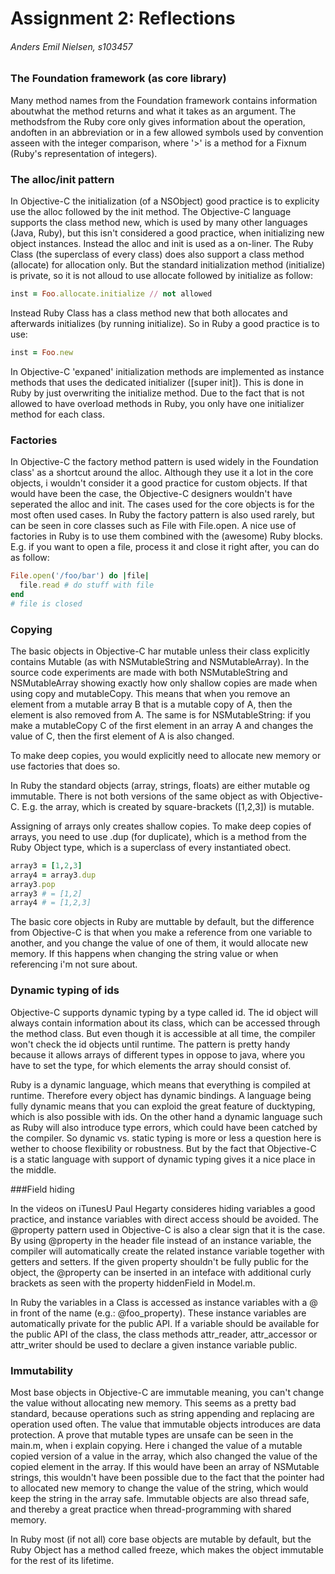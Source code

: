 
# Assignment 2: Reflections
###### Anders Emil Nielsen, s103457

### The Foundation framework (as core library)

Many method names from the Foundation framework contains information aboutwhat the method returns and what it takes as an argument. The methodsfrom the Ruby core only gives information about the operation, andoften in an abbreviation or in a few allowed symbols used by convention asseen with the integer comparison, where '>' is a method for a Fixnum (Ruby's representation of integers).

### The alloc/init pattern

In Objective-C the initialization (of a NSObject) good practice is to explicity use the alloc followed by the init method. The Objective-C language supports the class method new, which is used by many other languages (Java, Ruby), but this isn't considered a good practice, when initializing new object instances. Instead the alloc and init is used as a on-liner. The Ruby Class (the superclass of every class) does also support a class method (allocate) for allocation only. But the standard initialization method (initialize) is private, so it is not alloud to use allocate followed by initialize as follow:

```ruby
inst = Foo.allocate.initialize // not allowed
```

Instead Ruby Class has a class method new that both allocates and afterwards initializes (by running initialize). So in Ruby a good practice is to use:

```ruby
inst = Foo.new
```

In Objective-C 'expaned' initialization methods are implemented as instance methods that uses the dedicated initializer ([super init]). This is done in Ruby by just overwriting the initialize method. Due to the fact that is not allowed to have overload methods in Ruby, you only have one initializer method for each class.

### Factories

In Objective-C the factory method pattern is used widely in the Foundation class' as a shortcut around the alloc. Although they use it a lot in the core objects, i wouldn't consider it a good practice for custom objects. If that would have been the case, the Objective-C designers wouldn't have seperated the alloc and init. The cases used for the core objects is for the most often used cases. In Ruby the factory pattern is also used rarely, but can be seen in core classes such as File with File.open. A nice use of factories in Ruby is to use them combined with the (awesome) Ruby blocks. E.g. if you want to open a file, process it and close it right after, you can do as follow:

```ruby
File.open('/foo/bar') do |file|
  file.read # do stuff with file
end
# file is closed
```

### Copying

The basic objects in Objective-C har mutable unless their class explicitly contains Mutable (as with NSMutableString and NSMutableArray). In the source code experiments are made with both NSMutableString and NSMutableArray showing exactly how only shallow copies are made when using copy and mutableCopy. This means that when you remove an element from a mutable array B that is a mutable copy of A, then the element is also removed from A. The same is for NSMutableString: if you make a mutableCopy C of the first element in an array A and changes the value of C, then the first element of A is also changed.

To make deep copies, you would explicitly need to allocate new memory or use factories that does so.

In Ruby the standard objects (array, strings, floats) are either mutable og immutable. There is not both versions of the same object as with Objective-C. E.g. the array, which is created by square-brackets ([1,2,3]) is mutable.

Assigning of arrays only creates shallow copies. To make deep copies of arrays, you need to use .dup (for duplicate), which is a method from the Ruby Object type, which is a superclass of every instantiated obect.

```ruby
array3 = [1,2,3]
array4 = array3.dup
array3.pop
array3 # = [1,2]
array4 # = [1,2,3]
```

The basic core objects in Ruby are muttable by default, but the difference from Objective-C is that when you make a reference from one variable to another, and you change the value of one of them, it would allocate new memory. If this happens when changing the string value or when referencing i'm not sure about.

### Dynamic typing of ids

Objective-C supports dynamic typing by a type called id. The id object will always contain information about its class, which can be accessed through the method class. But even though it is accessible at all time, the compiler won't check the id objects until runtime. The pattern is pretty handy because it allows arrays of different types in oppose to java, where you have to set the type, for which elements the array should consist of.

Ruby is a dynamic language, which means that everything is compiled at runtime. Therefore every object has dynamic bindings. A language being fully dynamic means that you can exploid the great feature of ducktyping, which is also possible with ids. On the other hand a dynamic language such as Ruby will also introduce type errors, which could have been catched by the compiler. So dynamic vs. static typing is more or less a question here is wether to choose flexibility or robustness. But by the fact that Objective-C is a static language with support of dynamic typing gives it a nice place in the middle.

###Field hiding

In the videos on iTunesU Paul Hegarty consideres hiding variables a good practice, and instance variables with direct access should be avoided. The @property pattern used in Objective-C is also a clear sign that it is the case. By using @property in the header file instead of an instance variable, the compiler will automatically create the related instance variable together with getters and setters. If the given property shouldn't be fully public for the object, the @property can be inserted in an inteface with additional curly brackets as seen with the property hiddenField in Model.m.

In Ruby the variables in a Class is accessed as instance variables with a @ in front of the name (e.g.: @foo_property). These instance variables are automatically private for the public API. If a variable should be available for the public API of the class, the class methods attr_reader, attr_accessor or attr_writer should be used to declare a given instance variable public.

### Immutability

Most base objects in Objective-C are immutable meaning, you can't change the value without allocating new memory. This seems as a pretty bad standard, because operations such as string appending and replacing are operation used often. The value that immutable objects introduces are data protection. A prove that mutable types are unsafe can be seen in the main.m, when i explain copying. Here i changed the value of a mutable copied version of a value in the array, which also changed the value of the copied element in the array. If this would have been an array of NSMutable strings, this wouldn't have been possible due to the fact that the pointer had to allocated new memory to change the value of the string, which would keep the string in the array safe. Immutable objects are also thread safe, and thereby a great practice when thread-programming with shared memory.

In Ruby most (if not all) core base objects are mutable by default, but the Ruby Object has a method called freeze, which makes the object immutable for the rest of its lifetime.
